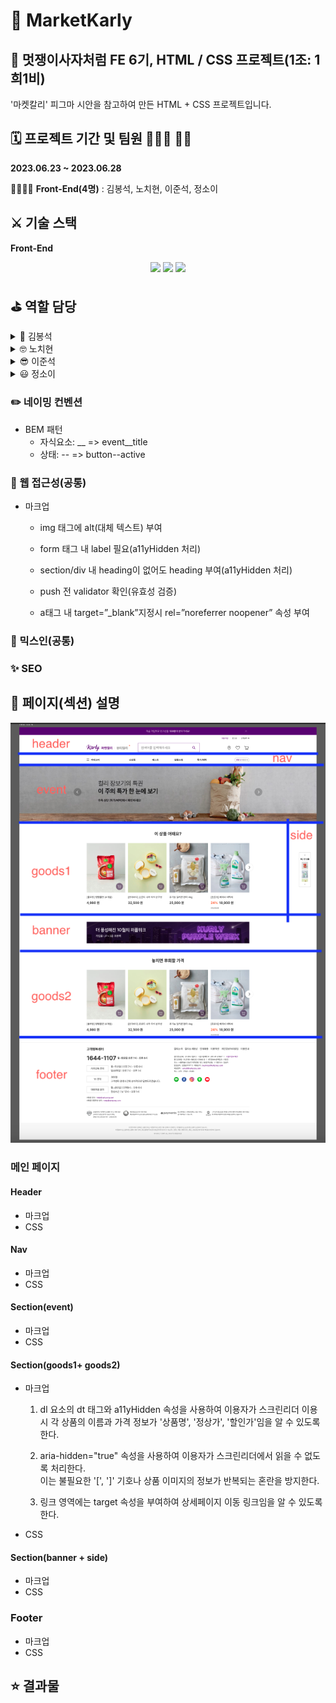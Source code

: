 # 📂 MarketKarly

## 🦁 멋쟁이사자처럼 FE 6기, HTML / CSS 프로젝트(1조: 1희1비)


'마켓칼리' 피그마 시안을 참고하여 만든 HTML + CSS 프로젝트입니다.


## 🗓️ 프로젝트 기간 및 팀원 👨🏻‍💻 👩‍💻

**2023.06.23 ~ 2023.06.28**

👨‍👩‍👦‍👦 **Front-End(4명)** : 김봉석, 노치현, 이준석, 정소이

## ⚔️ 기술 스택

**Front-End**
<br>

<p align="center">

<img src="https://img.shields.io/badge/html5-E34F26?style=for-the-badge&logo=html5&logoColor=white">
<img src="https://img.shields.io/badge/css3-1572B6?style=for-the-badge&logo=css3&logoColor=white">

<img src="https://img.shields.io/badge/Sass-cc6699?style=for-the-badge&logo=Sass&logoColor=white">

## ⛳️ 역할 담당

<details>
    <summary>🧐 김봉석</summary>
    <!-- summary 아래 한칸 공백 두고 내용 삽입 -->

        * (조원) 이벤트 + 배너 + 사이드바 섹션

  </details>
<details>
    <summary>🤓 노치현</summary>
    <!-- summary 아래 한칸 공백 두고 내용 삽입 -->

        * (조장) 공통 내비게이션 + 공통 푸터 + 로그인 페이지 + README.md 작성
  </details>
<details>
    <summary>😎 이준석</summary>
    <!-- summary 아래 한칸 공백 두고 내용 삽입 -->
        * (조원) 공통 헤더 +
  </details>
  <details>
    <summary>😃 정소이</summary>
    <!-- summary 아래 한칸 공백 두고 내용 삽입 -->
        * (조원) 상품 섹션
  </details>

### ✏️ 네이밍 컨벤션

- BEM 패턴
  - 자식요소: \_\_ => event\_\_title
  - 상태: -- => button--active

### 🚫 웹 접근성(공통)

- 마크업

  - img 태그에 alt(대체 텍스트) 부여

  - form 태그 내 label 필요(a11yHidden 처리)

  - section/div 내 heading이 없어도 heading 부여(a11yHidden 처리)

  - push 전 validator 확인(유효성 검증)

  - a태그 내 target=”\_blank”지정시 rel=”noreferrer noopener” 속성 부여

### 🌈 믹스인(공통)

### ✨ SEO

## 📜 페이지(섹션) 설명

![마켓칼리HTML구조](/src/kurlyHtml.png)

### 메인 페이지

#### Header

- 마크업
- CSS

#### Nav

- 마크업
- CSS

#### Section(event)

- 마크업
- CSS

#### Section(goods1+ goods2)
- 마크업
    1. dl 요소의 dt 태그와 a11yHidden 속성을 사용하여 이용자가 스크린리더 이용시 각 상품의 이름과 가격 정보가 '상품명', '정상가', '할인가'임을 알 수 있도록 한다.  

    2. aria-hidden="true" 속성을 사용하여 이용자가 스크린리더에서 읽을 수 없도록 처리한다.  
    이는 불필요한 '[', ']' 기호나 상품 이미지의 정보가 반복되는 혼란을 방지한다.

    3. 링크 영역에는 target 속성을 부여하여 상세페이지 이동 링크임을 알 수 있도록 한다.

- CSS

#### Section(banner + side)

- 마크업
- CSS

### Footer

- 마크업
- CSS

## ⭐️ 결과물

